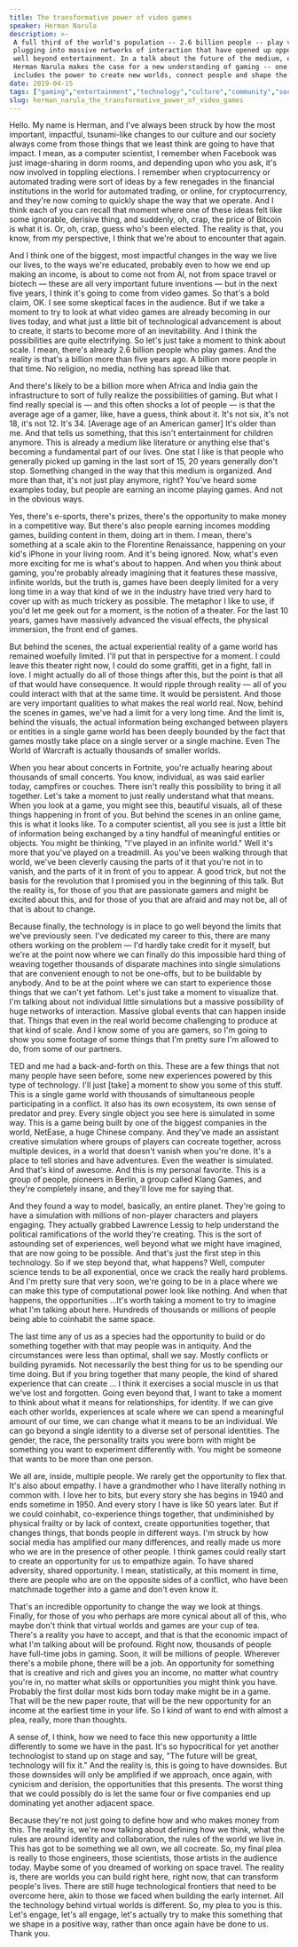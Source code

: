 ```yaml
---
title: The transformative power of video games
speaker: Herman Narula
description: >-
 A full third of the world's population -- 2.6 billion people -- play video games,
 plugging into massive networks of interaction that have opened up opportunities
 well beyond entertainment. In a talk about the future of the medium, entrepreneur
 Herman Narula makes the case for a new understanding of gaming -- one that
 includes the power to create new worlds, connect people and shape the economy.
date: 2019-04-15
tags: ["gaming","entertainment","technology","culture","community","society","social-change","internet","communication"]
slug: herman_narula_the_transformative_power_of_video_games
---
```


Hello. My name is Herman, and I've always been struck by how the most important,
impactful, tsunami-like changes to our culture and our society always come from those
things that we least think are going to have that impact. I mean, as a computer scientist,
I remember when Facebook was just image-sharing in dorm rooms, and depending upon who you
ask, it's now involved in toppling elections. I remember when cryptocurrency or automated
trading were sort of ideas by a few renegades in the financial institutions in the world
for automated trading, or online, for cryptocurrency, and they're now coming to quickly
shape the way that we operate. And I think each of you can recall that moment where one of
these ideas felt like some ignorable, derisive thing, and suddenly, oh, crap, the price of
Bitcoin is what it is. Or, oh, crap, guess who's been elected. The reality is that, you
know, from my perspective, I think that we're about to encounter that again.

And I think one of the biggest, most impactful changes in the way we live our lives, to
the ways we're educated, probably even to how we end up making an income, is about to come
not from AI, not from space travel or biotech — these are all very important future
inventions — but in the next five years, I think it's going to come from video games. So
that's a bold claim, OK. I see some skeptical faces in the audience. But if we take a
moment to try to look at what video games are already becoming in our lives today, and
what just a little bit of technological advancement is about to create, it starts to
become more of an inevitability. And I think the possibilities are quite electrifying. So
let's just take a moment to think about scale. I mean, there's already 2.6 billion people
who play games. And the reality is that's a billion more than five years ago. A billion
more people in that time. No religion, no media, nothing has spread like
that.

And there's likely to be a billion more when Africa and India gain the infrastructure to
sort of fully realize the possibilities of gaming. But what I find really special is — and
this often shocks a lot of people — is that the average age of a gamer, like, have a
guess, think about it. It's not six, it's not 18, it's not 12. It's 34. [Average age of an
American gamer] It's older than me. And that tells us something, that this isn't
entertainment for children anymore. This is already a medium like literature or anything
else that's becoming a fundamental part of our lives. One stat I like is that people who
generally picked up gaming in the last sort of 15, 20 years generally don't stop.
Something changed in the way that this medium is organized. And more than that, it's not
just play anymore, right? You've heard some examples today, but people are earning an
income playing games. And not in the obvious ways.

Yes, there's e-sports, there's prizes, there's the opportunity to make money in a
competitive way. But there's also people earning incomes modding games, building content
in them, doing art in them. I mean, there's something at a scale akin to the Florentine
Renaissance, happening on your kid's iPhone in your living room. And it's being
ignored. Now, what's even more exciting for me is what's about to happen. And when you
think about gaming, you're probably already imagining that it features these massive,
infinite worlds, but the truth is, games have been deeply limited for a very long time in
a way that kind of we in the industry have tried very hard to cover up with as much
trickery as possible. The metaphor I like to use, if you'd let me geek out for a moment,
is the notion of a theater. For the last 10 years, games have massively advanced the
visual effects, the physical immersion, the front end of games.

But behind the scenes, the actual experiential reality of a game world has remained
woefully limited. I'll put that in perspective for a moment. I could leave this theater
right now, I could do some graffiti, get in a fight, fall in love. I might actually do all
of those things after this, but the point is that all of that would have consequence. It
would ripple through reality — all of you could interact with that at the same time. It
would be persistent. And those are very important qualities to what makes the real world
real. Now, behind the scenes in games, we've had a limit for a very long time. And the
limit is, behind the visuals, the actual information being exchanged between players or
entities in a single game world has been deeply bounded by the fact that games mostly take
place on a single server or a single machine. Even The World of Warcraft is actually
thousands of smaller worlds.

When you hear about concerts in Fortnite, you're actually hearing about thousands of small
concerts. You know, individual, as was said earlier today, campfires or couches. There
isn't really this possibility to bring it all together. Let's take a moment to just really
understand what that means. When you look at a game, you might see this, beautiful
visuals, all of these things happening in front of you. But behind the scenes in an online
game, this is what it looks like. To a computer scientist, all you see is just a little
bit of information being exchanged by a tiny handful of meaningful entities or objects.
You might be thinking, "I've played in an infinite world." Well it's more that you've
played on a treadmill. As you've been walking through that world, we've been cleverly
causing the parts of it that you're not in to vanish, and the parts of it in front of you
to appear. A good trick, but not the basis for the revolution that I promised you in the
beginning of this talk. But the reality is, for those of you that are passionate gamers and
might be excited about this, and for those of you that are afraid and may not be, all of
that is about to change.

Because finally, the technology is in place to go well beyond the limits that we've
previously seen. I've dedicated my career to this, there are many others working on the
problem — I'd hardly take credit for it myself, but we're at the point now where we can
finally do this impossible hard thing of weaving together thousands of disparate machines
into single simulations that are convenient enough to not be one-offs, but to be buildable
by anybody. And to be at the point where we can start to experience those things that we
can't yet fathom. Let's just take a moment to visualize that. I'm talking about not
individual little simulations but a massive possibility of huge networks of interaction.
Massive global events that can happen inside that. Things that even in the real world
become challenging to produce at that kind of scale. And I know some of you are gamers, so
I'm going to show you some footage of some things that I'm pretty sure I'm allowed to do,
from some of our partners.

TED and me had a back-and-forth on this. These are a few things that not many people have
seen before, some new experiences powered by this type of technology. I'll just [take] a
moment to show you some of this stuff. This is a single game world with thousands of
simultaneous people participating in a conflict. It also has its own ecosystem, its own
sense of predator and prey. Every single object you see here is simulated in some way.
This is a game being built by one of the biggest companies in the world, NetEase, a huge
Chinese company. And they've made an assistant creative simulation where groups of players
can cocreate together, across multiple devices, in a world that doesn't vanish when you're
done. It's a place to tell stories and have adventures. Even the weather is simulated. And
that's kind of awesome. And this is my personal favorite. This is a group of people,
pioneers in Berlin, a group called Klang Games, and they're completely insane, and they'll
love me for saying that.

And they found a way to model, basically, an entire planet. They're going to have a
simulation with millions of non-player characters and players engaging. They actually
grabbed Lawrence Lessig to help understand the political ramifications of the world
they're creating. This is the sort of astounding set of experiences, well beyond what we
might have imagined, that are now going to be possible. And that's just the first step in
this technology. So if we step beyond that, what happens? Well, computer science tends to
be all exponential, once we crack the really hard problems. And I'm pretty sure that very
soon, we're going to be in a place where we can make this type of computational power look
like nothing. And when that happens, the opportunities ...It's worth taking a moment to
try to imagine what I'm talking about here. Hundreds of thousands or millions of people
being able to coinhabit the same space.

The last time any of us as a species had the opportunity to build or do something together
with that may people was in antiquity. And the circumstances were less than optimal, shall
we say. Mostly conflicts or building pyramids. Not necessarily the best thing for us to be
spending our time doing. But if you bring together that many people, the kind of shared
experience that can create ... I think it exercises a social muscle in us that we've lost
and forgotten. Going even beyond that, I want to take a moment to think about what it means
for relationships, for identity. If we can give each other worlds, experiences at scale
where we can spend a meaningful amount of our time, we can change what it means to be an
individual. We can go beyond a single identity to a diverse set of personal identities.
The gender, the race, the personality traits you were born with might be something you
want to experiment differently with. You might be someone that wants to be more than one
person.

We all are, inside, multiple people. We rarely get the opportunity to flex that. It's also
about empathy. I have a grandmother who I have literally nothing in common with. I love
her to bits, but every story she has begins in 1940 and ends sometime in 1950. And every
story I have is like 50 years later. But if we could coinhabit, co-experience things
together, that undiminished by physical frailty or by lack of context, create
opportunities together, that changes things, that bonds people in different ways. I'm
struck by how social media has amplified our many differences, and really made us more who
we are in the presence of other people. I think games could really start to create an
opportunity for us to empathize again. To have shared adversity, shared opportunity. I
mean, statistically, at this moment in time, there are people who are on the opposite
sides of a conflict, who have been matchmade together into a game and don't even know
it.

That's an incredible opportunity to change the way we look at things. Finally, for those of
you who perhaps are more cynical about all of this, who maybe don't think that virtual
worlds and games are your cup of tea. There's a reality you have to accept, and that is
that the economic impact of what I'm talking about will be profound. Right now, thousands
of people have full-time jobs in gaming. Soon, it will be millions of people. Wherever
there's a mobile phone, there will be a job. An opportunity for something that is creative
and rich and gives you an income, no matter what country you're in, no matter what skills
or opportunities you might think you have. Probably the first dollar most kids born today
make might be in a game. That will be the new paper route, that will be the new
opportunity for an income at the earliest time in your life. So I kind of want to end with
almost a plea, really, more than thoughts.

A sense of, I think, how we need to face this new opportunity a little differently to some
we have in the past. It's so hypocritical for yet another technologist to stand up on
stage and say, "The future will be great, technology will fix it." And the reality is,
this is going to have downsides. But those downsides will only be amplified if we
approach, once again, with cynicism and derision, the opportunities that this presents.
The worst thing that we could possibly do is let the same four or five companies end up
dominating yet another adjacent space.

Because they're not just going to define how and who makes money from this. The reality
is, we're now talking about defining how we think, what the rules are around identity and
collaboration, the rules of the world we live in. This has got to be something we all own,
we all cocreate. So, my final plea is really to those engineers, those scientists, those
artists in the audience today. Maybe some of you dreamed of working on space travel. The
reality is, there are worlds you can build right here, right now, that can transform
people's lives. There are still huge technological frontiers that need to be overcome
here, akin to those we faced when building the early internet. All the technology behind
virtual worlds is different. So, my plea to you is this. Let's engage, let's all engage,
let's actually try to make this something that we shape in a positive way, rather than
once again have be done to us. Thank you.

<!--
ad_duration=3.33
comment_count=20
event="TED2019"
external_start_time=0
has_talk_citation=0
intro_duration=11.82
is_subtitle_required="False"
is_talk_featured="True"
language="en"
language_swap="False"
native_language="en"
number_of_related_talks=6
number_of_speakers=1
number_of_subtitled_videos=16
number_of_tags=9
number_of_talk_download_languages=16
number_of_talk_more_resources=0
number_of_talk_recommendations=1
number_of_talks_take_actions=1
post_ad_duration=0.83
published_timestamp="2019-10-08 14:33:45"
recording_date="2019-04-15"
speaker_description="Entrepreneur, coder"
speaker_is_published=1
speaker_name="Herman Narula"
talk_more_resources=[]
talk_name="The transformative power of video games"
talk_recommendations_blurb="More resources curated by Herman Narula"
talks_tags=["gaming","entertainment","technology","culture","community","society","social-change","internet","communication"]
url_audio="https://download.ted.com/talks/HermanNarula_2019.mp3?apikey=acme-roadrunner"
url_photo_speaker="https://pe.tedcdn.com/images/ted/5d7def8a9ee35c0fb28e566f6388c9dcb870338a_254x191.jpg"
url_photo_talk="https://s3.amazonaws.com/talkstar-photos/uploads/11339f08-38a8-4550-94fb-59cac6e71202/HermanNarula_2019-embed.jpg"
url_webpage="https://www.ted.com/talks/herman_narula_the_transformative_power_of_video_games"
video_type_name="TED Stage Talk"
-->